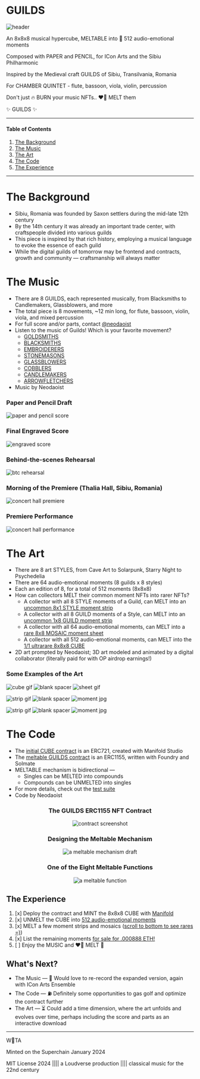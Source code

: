 # GUILDS

![header](./media/HEADER.jpg)

An 8x8x8 musical hypercube, MELTABLE into 💙 512 audio-emotional moments

Composed with PAPER and PENCIL, for ICon Arts and the Sibiu Philharmonic

Inspired by the Medieval craft GUILDS of Sibiu, Transilvania, Romania

For CHAMBER QUINTET - flute, bassoon, viola, violin, percussion

Don't just 🔥 BURN your music NFTs.. ❤️‍🔥 MELT them

✨ GUILDS ✨

---

#### Table of Contents

1. [The Background](#the-background)
2. [The Music](#the-music)
3. [The Art](#the-art)
4. [The Code](#the-code)
5. [The Experience](#the-experience)

---

# The Background

- Sibiu, Romania was founded by Saxon settlers during the mid-late 12th century
- By the 14th century it was already an important trade center, with craftspeople divided into  various guilds
- This piece is inspired by that rich history, employing a musical language to evoke the essence of each guild
- While the digital guilds of tomorrow may be frontend and contracts, growth and community — craftsmanship will always matter

# The Music

- There are 8 GUILDS, each represented musically, from Blacksmiths to Candlemakers, Glassblowers, and more
- The total piece is 8 movements, ~12 min long, for flute, bassoon, violin, viola, and mixed percussion
- For full score and/or parts, contact [@neodaoist](https://twitter.com/neodaoist)
- Listen to the music of Guilds! Which is your favorite movement?
  - [GOLDSMITHS](https://opensea.io/assets/base/0xe09cd75b2e3a874f08fb8d09a98bdea307a1ff92/9)
  - [BLACKSMITHS](https://opensea.io/assets/base/0xe09cd75b2e3a874f08fb8d09a98bdea307a1ff92/50)
  - [EMBROIDERERS](https://opensea.io/assets/base/0xe09cd75b2e3a874f08fb8d09a98bdea307a1ff92/35)
  - [STONEMASONS](https://opensea.io/assets/base/0xe09cd75b2e3a874f08fb8d09a98bdea307a1ff92/4)
  - [GLASSBLOWERS](https://opensea.io/assets/base/0xe09cd75b2e3a874f08fb8d09a98bdea307a1ff92/21)
  - [COBBLERS](https://opensea.io/assets/base/0xe09cd75b2e3a874f08fb8d09a98bdea307a1ff92/30)
  - [CANDLEMAKERS](https://opensea.io/assets/base/0xe09cd75b2e3a874f08fb8d09a98bdea307a1ff92/47)
  - [ARROWFLETCHERS](https://opensea.io/assets/base/0xe09cd75b2e3a874f08fb8d09a98bdea307a1ff92/64)
- Music by Neodaoist

### Paper and Pencil Draft
![paper and pencil score](./media/PAPERSCORE.jpg)

### Final Engraved Score
![engraved score](./media/ENGRAVEDSCORE.jpg)

### Behind-the-scenes Rehearsal
![btc rehearsal](./media/REHEARSAL.jpg)

### Morning of the Premiere (Thalia Hall, Sibiu, Romania)
![concert hall premiere](./media/PREMIERE.jpg)

### Premiere Performance
![concert hall performance](./media/PERFORMANCE.jpg)

# The Art

- There are 8 art STYLES, from Cave Art to Solarpunk, Starry Night to Psychedelia
- There are 64 audio-emotional moments (8 guilds x 8 styles)
- Each an edition of 8, for a total of 512 moments (8x8x8)
- How can collectors MELT their common moment NFTs into rarer NFTs?
  - A collector with all 8 STYLE moments of a Guild, can MELT into an [uncommon 8x1 STYLE moment strip](https://opensea.io/assets/base/0xe09cd75b2e3a874f08fb8d09a98bdea307a1ff92/73)
  - A collector with all 8 GUILD moments of a Style, can MELT into an [uncommon 1x8 GUILD moment strip](https://opensea.io/assets/base/0xe09cd75b2e3a874f08fb8d09a98bdea307a1ff92/66)
  - A collector with all 64 audio-emotional moments, can MELT into a [rare 8x8 MOSAIC moment sheet](https://opensea.io/assets/base/0xe09cd75b2e3a874f08fb8d09a98bdea307a1ff92/81)
  - A collector with all 512 audio-emotional moments, can MELT into the [1/1 ultrarare 8x8x8 CUBE](https://gallery.manifold.xyz/base/0x4db3ab8e606eadf3d94cf5349a35c415156b89b3/1)
- 2D art prompted by Neodaoist; 3D art modeled and animated by a digital collaborator (literally paid for with OP airdrop earnings!)

### Some Examples of the Art

![cube gif](./media/CUBE.gif)
![blank spacer](./media/SPACER.png)
![sheet gif](./media/SHEET.gif)

![strip gif](./media/STYLESTRIP.gif)
![blank spacer](./media/SPACER.png)
![moment jpg](./media/MOMENT-arrowfletchers-solarpunk.jpg)

![strip gif](./media/MOMENT-arrowfletchers-cubism.jpg)
![blank spacer](./media/SPACER.png)
![moment jpg](./media/MOMENT-arrowfletchers-anime.jpg)

# The Code

- The [initial CUBE contract](https://basescan.org/address/0x4db3ab8e606eadf3d94cf5349a35c415156b89b3?a=1#code) is an ERC721, created with Manifold Studio
- The [meltable GUILDS contract](https://basescan.org/address/0xe09cd75b2e3a874f08fb8d09a98bdea307a1ff92#code) is an ERC1155, written with Foundry and Solmate
- MELTABLE mechanism is bidirectional —
  - Singles can be MELTED into compounds
  - Compounds can be UNMELTED into singles
- For more details, check out the [test suite](./test/Guilds.t.sol)
- Code by Neodaoist

<div style="text-align: center;">

### The GUILDS ERC1155 NFT Contract
![contract screenshot](./media/CONTRACT.jpg)

### Designing the Meltable Mechanism
![a meltable mechanism draft](./media/MECHANISM.jpg)

### One of the Eight Meltable Functions
![a meltable function](./media/MELT.jpg)

</div>

## The Experience

1. [x] Deploy the contract and MINT the 8x8x8 CUBE with [Manifold](https://gallery.manifold.xyz/base/0x4db3ab8e606eadf3d94cf5349a35c415156b89b3/1)
2. [x] UNMELT the CUBE into [512 audio-emotional moments](https://basescan.org/tx/0x01a9df31ac13b0317af88fb403ea94940b0d2d2f951dca3d65633c781c5a37c1)
3. [x] MELT a few moment strips and mosaics ([scroll to bottom to see rares =)](https://zora.co/0x4ab68ce2dd8dbdd17f925b5ab49e6f7ad433013b))
4. [x] List the remaining moments [for sale for .000888 ETH!](https://opensea.io/collection/guilds888)
5. [ ] Enjoy the MUSIC and ❤️‍🔥 MELT 🫠

## What's Next?

- The Music — 🎻 Would love to re-record the expanded version, again with ICon Arts Ensemble
- The Code — ⛽️ Definitely some opportunities to gas golf and optimize the contract further
- The Art — ⏳ Could add a time dimension, where the art unfolds and evolves over time, perhaps including the score and parts as an interactive download

---

W💙TA

Minted on the Superchain January 2024

MIT License 2024 |||| a Loudverse production |||| classical music for the 22nd century

